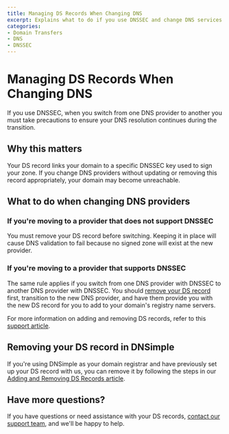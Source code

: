 ```yaml
---
title: Managing DS Records When Changing DNS
excerpt: Explains what to do if you use DNSSEC and change DNS services.
categories:
- Domain Transfers
- DNS
- DNSSEC
---
```


# Managing DS Records When Changing DNS

If you use DNSSEC, when you switch from one DNS provider to another you must take precautions to ensure your DNS resolution continues during the transition.

## Why this matters

Your DS record links your domain to a specific DNSSEC key used to sign your zone. If you change DNS providers without updating or removing this record appropriately, your domain may become unreachable.

## What to do when changing DNS providers

### If you're moving to a provider that does not support DNSSEC

You must remove your DS record before switching. Keeping it in place will cause DNS validation to fail because no signed zone will exist at the new provider.

### If you're moving to a provider that supports DNSSEC

The same rule applies if you switch from one DNS provider with DNSSEC to another DNS provider with DNSSEC. You should [remove your DS record](/articles/manage-ds-record/#removing-a-ds-record) first, transition to the new DNS provider, and have them provide you with the new DS record for you to add to your domain's registry name servers.

For more information on adding and removing DS records, refer to this [support article](/articles/manage-ds-record/).

## Removing your DS record in DNSimple

If you're using DNSimple as your domain registrar and have previously set up your DS record with us, you can remove it by following the steps in our [Adding and Removing DS Records article](/articles/manage-ds-record/).

## Have more questions?
If you have questions or need assistance with your DS records, [contact our support team](https://dnsimple.com/feedback), and we'll be happy to help.
